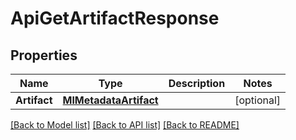 # ApiGetArtifactResponse

## Properties

Name | Type | Description | Notes
------------ | ------------- | ------------- | -------------
**Artifact** | [**MlMetadataArtifact**](ml_metadataArtifact.md) |  | [optional] 

[[Back to Model list]](../README.md#documentation-for-models) [[Back to API list]](../README.md#documentation-for-api-endpoints) [[Back to README]](../README.md)


